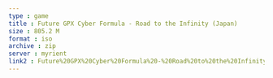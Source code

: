 ```yaml
---
type : game
title : Future GPX Cyber Formula - Road to the Infinity (Japan)
size : 805.2 M
format : iso
archive : zip
server : myrient
link2 : Future%20GPX%20Cyber%20Formula%20-%20Road%20to%20the%20Infinity%20%28Japan%29
---
```

